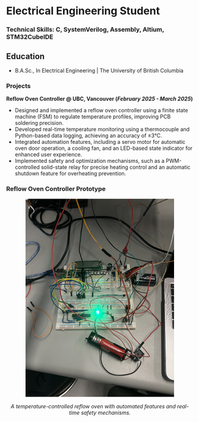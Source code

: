 # Electrical Engineering Student

### Technical Skills: C, SystemVerilog, Assembly, Altium, STM32CubeIDE

## Education
- B.A.Sc., In Electrical Engineering | The University of British Columbia

### Projects
**Reflow Oven Controller @ UBC, Vancouver (_February 2025 - March 2025_)**
- Designed and implemented a reflow oven controller using a finite state machine (FSM) to regulate temperature profiles, improving
PCB soldering precision.
- Developed real-time temperature monitoring using a thermocouple and Python-based data logging, achieving an accuracy of ±3°C.
- Integrated automation features, including a servo motor for automatic oven door operation, a cooling fan, and an LED-based state
indicator for enhanced user experience.
- Implemented safety and optimization mechanisms, such as a PWM-controlled solid-state relay for precise heating control and an
automatic shutdown feature for overheating prevention.

### Reflow Oven Controller Prototype

<p align="center">
  <img src="assets/img/IMG_1365.jpeg" alt="Reflow Oven Controller" width="400"/>
</p>

<p align="center"><em>A temperature-controlled reflow oven with automated features and real-time safety mechanisms.</em></p>

